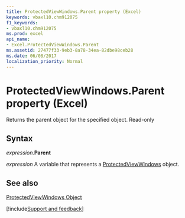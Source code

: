 ```yaml
---
title: ProtectedViewWindows.Parent property (Excel)
keywords: vbaxl10.chm912075
f1_keywords:
- vbaxl10.chm912075
ms.prod: excel
api_name:
- Excel.ProtectedViewWindows.Parent
ms.assetid: 27477f33-9eb3-8a78-34ea-82dbe98ceb28
ms.date: 06/08/2017
localization_priority: Normal
---
```



# ProtectedViewWindows.Parent property (Excel)

Returns the parent object for the specified object. Read-only


## Syntax

_expression_.**Parent**

_expression_ A variable that represents a [ProtectedViewWindows](Excel.ProtectedViewWindows.md) object.


## See also


[ProtectedViewWindows Object](Excel.ProtectedViewWindows.md)

[!include[Support and feedback](~/includes/feedback-boilerplate.md)]
